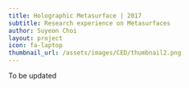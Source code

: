 ```yaml
---
title: Holographic Metasurface | 2017
subtitle: Research experience on Metasurfaces
author: Suyeon Choi
layout: project
icon: fa-laptop
thumbnail_url: /assets/images/CED/thumbnail2.png
---
```

To be updated
